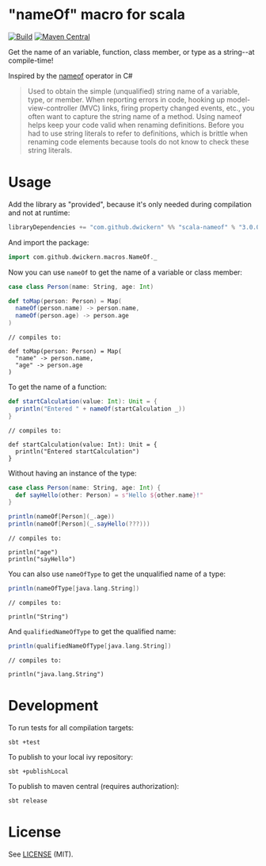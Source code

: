 "nameOf" macro for scala
========================

[![Build](https://github.com/dwickern/scala-nameof/workflows/build/badge.svg)](https://github.com/dwickern/scala-nameof/actions)
[![Maven Central](https://maven-badges.herokuapp.com/maven-central/com.github.dwickern/scala-nameof_2.13/badge.svg)](https://maven-badges.herokuapp.com/maven-central/com.github.dwickern/scala-nameof_2.13)

Get the name of an variable, function, class member, or type as a string--at compile-time!

Inspired by the [nameof](https://msdn.microsoft.com/en-us/library/dn986596.aspx) operator in C#

> Used to obtain the simple (unqualified) string name of a variable, type, or member. When reporting errors in code, hooking up model-view-controller (MVC) links, firing property changed events, etc., you often want to capture the string name of a method. Using nameof helps keep your code valid when renaming definitions. Before you had to use string literals to refer to definitions, which is brittle when renaming code elements because tools do not know to check these string literals.

Usage
=====

Add the library as "provided", because it's only needed during compilation and not at runtime:
```sbt
libraryDependencies += "com.github.dwickern" %% "scala-nameof" % "3.0.0" % "provided"
```

And import the package:
```scala mdoc
import com.github.dwickern.macros.NameOf._
```

Now you can use `nameOf` to get the name of a variable or class member:
```scala mdoc:nest
case class Person(name: String, age: Int)

def toMap(person: Person) = Map(
  nameOf(person.name) -> person.name,
  nameOf(person.age) -> person.age
)
```
``` mdoc:nest
// compiles to:

def toMap(person: Person) = Map(
  "name" -> person.name,
  "age" -> person.age
)
```

To get the name of a function:
```scala mdoc:nest
def startCalculation(value: Int): Unit = {
  println("Entered " + nameOf(startCalculation _))
}
```
``` mdoc:nest
// compiles to:

def startCalculation(value: Int): Unit = {
  println("Entered startCalculation")
}
```

Without having an instance of the type:
```scala mdoc:nest
case class Person(name: String, age: Int) {
  def sayHello(other: Person) = s"Hello ${other.name}!"
}

println(nameOf[Person](_.age))
println(nameOf[Person](_.sayHello(???)))
```
``` mdoc:nest
// compiles to:

println("age")
println("sayHello")
```

You can also use `nameOfType` to get the unqualified name of a type:
```scala mdoc:nest
println(nameOfType[java.lang.String])
```
``` mdoc:nest
// compiles to:

println("String")
```

And `qualifiedNameOfType` to get the qualified name:
```scala mdoc:nest
println(qualifiedNameOfType[java.lang.String])
```
``` mdoc:nest
// compiles to:

println("java.lang.String")
```


Development
===========

To run tests for all compilation targets:

    sbt +test

To publish to your local ivy repository:

    sbt +publishLocal

To publish to maven central (requires authorization):

    sbt release


License
=======

See [LICENSE](LICENSE.md) (MIT).
